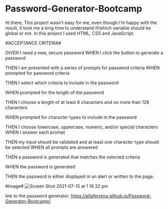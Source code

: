 # Password-Generator-Bootcamp
Hi there,
This project wasn't easy for me, even though I'm happy with the result, it took me a long time to understand if/which variable should be global or not. In this project I used HTML, CSS and JavaScript.

#ACCEPTANCE CRITERIA#

GIVEN I need a new, secure password WHEN I click the button to generate a password 

THEN I am presented with a series of prompts for password criteria WHEN prompted for password criteria 

THEN I select which criteria to include in the password 

WHEN prompted for the length of the password 

THEN I choose a length of at least 8 characters and no more than 128 characters 

WHEN prompted for character types to include in the password 

THEN I choose lowercase, uppercase, numeric, and/or special characters WHEN I answer each prompt 

THEN my input should be validated and at least one character type should be selected WHEN all prompts are answered 

THEN a password is generated that matches the selected criteria 

WHEN the password is generated 

THEN the password is either displayed in an alert or written to the page.

#Image#
![Screen Shot 2021-07-15 at 1 16 22 pm](https://user-images.githubusercontent.com/84433857/125723787-1acacee0-1c02-4f24-9004-0c58eda2b6a9.png)


link to the password generator: https://ellaferreira.github.io/Password-Generator-Bootcamp/
